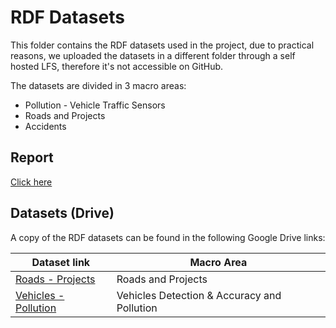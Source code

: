 # RDF Datasets

This folder contains the RDF datasets used in the project, due to practical reasons, we uploaded the datasets in a different folder through a self hosted LFS, therefore it's not accessible on GitHub.

The datasets are divided in 3 macro areas:

+ Pollution - Vehicle Traffic Sensors
+ Roads and Projects
+ Accidents

## Report

[Click here](https://docs.google.com/document/d/1iIKldbJ3VUruU1ghUgTw2VJeQClqwr-zL5v28QynkDE/edit?usp=sharing)

## Datasets (Drive)

A copy of the RDF datasets can be found in the following Google Drive links:

| Dataset link | Macro Area |
| ------------ | ---------- |
| [Roads - Projects](https://drive.google.com/file/d/1Rn0Ur3-y7pDqm5npi0Szf6j2_Dx0N8ME/view?usp=sharing) | Roads and Projects |
| [Vehicles - Pollution](https://drive.google.com/drive/folders/1aLYbOY5xAzoq8o0PH7YTVIEId7jRREee?usp=sharing) | Vehicles Detection & Accuracy and Pollution |
